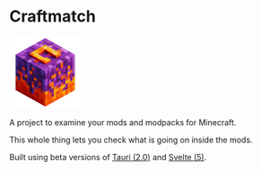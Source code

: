 # Craftmatch

![Logo](https://raw.githubusercontent.com/szeweq/craftmatch/main/cm-logo.png)

A project to examine your mods and modpacks for Minecraft.

This whole thing lets you check what is going on inside the mods.

Built using beta versions of [Tauri (2.0)](https://github.com/tauri-apps/tauri) and [Svelte (5)](https://github.com/sveltejs/svelte).